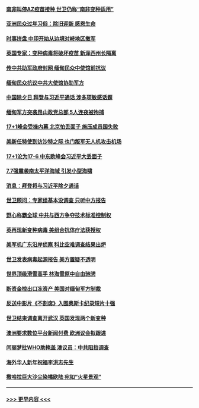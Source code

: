 #### [南非叫停AZ疫苗接种 世卫仍称“南非变种适用”](../pages/prog202/a103052404.md?t=02120951) 
#### [亚洲民众过年习俗：除旧迎新 感恩生命](../pages/prog202/a103052460.md?t=02120951) 
#### [时事拼盘 中印开始从边境对峙地区撤军](../pages/prog202/a103052419.md?t=02120951) 
#### [英国专家：变种病毒将破坏疫苗 新泽西州长隔离](../pages/prog202/a103052368.md?t=02120951) 
#### [传中共助军政府封网 缅甸民众中使馆前抗议](../pages/prog202/a103052345.md?t=02120951) 
#### [缅甸民众抗议中共大使馆协助军方](../pages/prog202/a103052304.md?t=02120951) 
#### [中国除夕日 拜登与习近平通话 涉多项敏感话题](../pages/prog202/a103052079.md?t=02120951) 
#### [缅甸军方突袭昂山政党总部 5人连夜被拘捕](../pages/prog202/a103052044.md?t=02120951) 
#### [17+1峰会受挫内幕 北京怕丢面子 施压成员国失败](../pages/prog202/a103051986.md?t=02120951) 
#### [美新任特使到访沙特之际 也门叛军无人机攻击机场](../pages/prog202/a103051983.md?t=02120951) 
#### [17+1沦为17-6 中东欧峰会习近平大丢面子](../pages/prog202/a103051943.md?t=02120951) 
#### [7.7强震袭南太平洋海域 引发小型海啸](../pages/prog202/a103051954.md?t=02120951) 
#### [消息：拜登将与习近平除夕通话](../pages/prog202/a103051927.md?t=02120951) 
#### [世卫顾问：专家组基本没调查 只听中方报告](../pages/prog202/a103051794.md?t=02120951) 
#### [野心称霸全球 中共与西方争夺技术标准控制权](../pages/prog202/a103051862.md?t=02120951) 
#### [英再现新变种病毒 美组合抗体疗法获授权](../pages/prog202/a103051836.md?t=02120951) 
#### [美军机广东沿岸侦察 科比空难调查结果出炉](../pages/prog202/a103051808.md?t=02120951) 
#### [世卫发表病毒起源报告  美方置疑不透明](../pages/prog202/a103051777.md?t=02120951) 
#### [世界顶级滑雪高手 林海雪原中自由驰骋](../pages/prog202/a103051779.md?t=02120951) 
#### [断资金控出口冻资产 美国对缅甸军方制裁](../pages/prog202/a103051783.md?t=02120951) 
#### [反送中影片《不割席》入围奥斯卡纪录短片十强](../pages/prog202/a103051769.md?t=02120951) 
#### [世卫结束调查离开武汉 英国发现两个新变种](../pages/prog202/a103051614.md?t=02120951) 
#### [澳洲要求数位平台新闻付费 欧洲议会拟跟进](../pages/prog202/a103051547.md?t=02120951) 
#### [闫丽梦批WHO助掩盖 澳议员：中共阻挡调查](../pages/prog202/a103051533.md?t=02120951) 
#### [海外华人新年祝福李洪志先生](../pages/prog202/a103051438.md?t=02120951) 
#### [撒哈拉巨大沙尘染橘欧陆  宛如“火星景观”](../pages/prog202/a103051190.md?t=02120951) 

----
#### [ >>> 更早内容 <<< ](../indexes/prog202-earlier.md)

